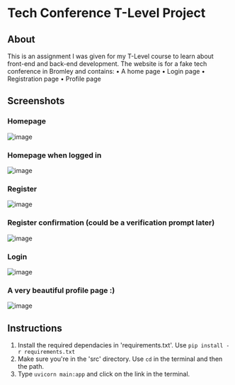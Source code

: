 # Tech Conference T-Level Project

## About
This is an assignment I was given for my T-Level course to learn about front-end and back-end development. 
The website is for a fake tech conference in Bromley and contains:
  • A home page
  • Login page
  • Registration page
  • Profile page

## Screenshots
### Homepage
![image](https://github.com/user-attachments/assets/f4808e41-1315-4058-a102-969fa55c9f4a)

### Homepage when logged in
![image](https://github.com/user-attachments/assets/9ff17f11-2f8a-4b92-9a2b-7a90dc98b1e3)

### Register
![image](https://github.com/user-attachments/assets/5d6cf52b-0739-4089-be4e-9fb58b5c0548)

### Register confirmation (could be a verification prompt later)
![image](https://github.com/user-attachments/assets/45712463-8b4a-40b8-a796-a63ea18aba36)

### Login
![image](https://github.com/user-attachments/assets/df60b70d-9aff-4856-8fe9-82a6a8ec5eb8)

### A very beautiful profile page :)
![image](https://github.com/user-attachments/assets/dabed075-193e-4136-b0c3-c83dde2d83fa)

## Instructions
  1. Install the required dependacies in 'requirements.txt'. Use `pip install -r requirements.txt`
  2. Make sure you're in the 'src' directory. Use `cd` in the terminal and then the path.
  3. Type `uvicorn main:app` and click on the link in the terminal.
